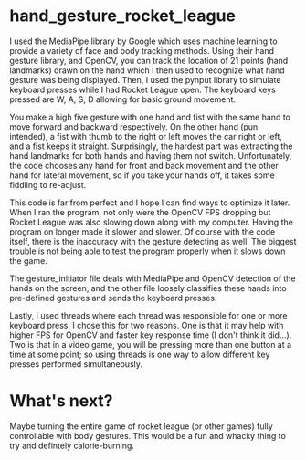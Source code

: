 # hand_gesture_rocket_league
I used the MediaPipe library by Google which uses machine learning to provide a variety of face and body tracking methods. Using their hand gesture library, and OpenCV, you can track the location of 21 points (hand landmarks) drawn on the hand which I then used to recognize what hand gesture was being displayed. Then, I used the pynput library to simulate keyboard presses while I had Rocket League open. The keyboard keys pressed are W, A, S, D allowing for basic ground movement.

You make a high five gesture with one hand and fist with the same hand to move forward and backward respectively. On the other hand (pun intended), a fist with thumb to the right or left moves the car right or left, and a fist keeps it straight. Surprisingly, the hardest part was extracting the hand landmarks for both hands and having them not switch. Unfortunately, the code chooses any hand for front and back movement and the other hand for lateral movement, so if you take your hands off, it takes some fiddling to re-adjust.

This code is far from perfect and I hope I can find ways to optimize it later. When I ran the program, not only were the OpenCV FPS dropping but Rocket League was also slowing down along with my computer. Having the program on longer made it slower and slower. Of course with the code itself, there is the  inaccuracy with the gesture detecting as well. The biggest trouble is not being able to test the program properly when it slows down the game.

The gesture_initiator file deals with MediaPipe and OpenCV detection of the hands on the screen, and the other file loosely classifies these hands into pre-defined gestures and sends the keyboard presses. 

Lastly, I used threads where each thread was responsible for one or more keyboard press. I chose this for two reasons. One is that it may help with higher FPS for OpenCV and faster key response time (I don't think it did...). Two is that in a video game, you will be pressing more than one button at a time at some point; so using threads is one way to allow different key presses performed simultaneously. 

# What's next?
Maybe turning the entire game of rocket league (or other games) fully controllable with body gestures. This would be a fun and whacky thing to try and defintely calorie-burning.
